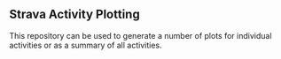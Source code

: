 ## Strava Activity Plotting

This repository can be used to generate a number of plots for individual activities or as a summary of all activities.
